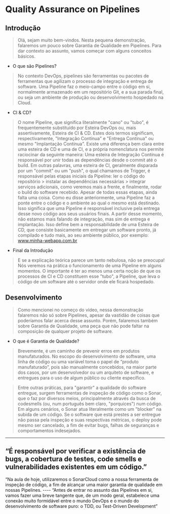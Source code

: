 # Quality Assurance on Pipelines

## Introdução

> Olá, sejam muito bem-vindos. Nesta pequena demonstração, falaremos um pouco sobre Garantia de Qualidade em Pipelines. Para dar contexto ao assunto, vamos começar com alguns conceitos básicos.

- O que são Pipelines?
> No contexto DevOps, pipelines são ferramentas ou pacotes de ferramentas que agilizam o processo de integração e entrega de software. Uma Pipeline faz o meio-campo entre o código em si, normalmente armazenado em um repositório Git, e a sua parada final, ou seja um ambiente de produção ou desenvolvimento hospedado na Cloud.
- CI & CD?
> O nome Pipeline, que significa literalmente "cano" ou "tubo", é frequentemente substituído por Esteira DevOps ou, mais assertivamente, Esteira de CI & CD.
> Estes dois termos significam, respectivamente, "Integração Contínua" e "Entrega Contínua" ou mesmo "Implantação Contínua". Existe uma diferença bem clara entre uma esteira de CD e uma de CI, e a própria nomenclatura nos permite raciocinar da seguinte maneira:
> Uma esteira de Integração Contínua é responsável por unir todas as dependências desde o commit até o build. Em outras palavras, uma esteira de CI, geralmente disparada por um "commit" ou um "push", o qual chamamos de Trigger, é responsável pelas etapas iniciais da Pipeline: ler o código do repositório > instalar as dependências necessárias > integrar serviços adicionais, como veremos mais a frente, e finalmente, rodar o build do software recebido.
> Apesar de todas essas etapas, ainda falta uma coisa. Como eu disse anteriormente, uma Pipeline faz a ponte entre o código e o ambiente ao qual o mesmo está destinado. Isso significa que uma Pipeline é responsável inclusive pela entrega desse novo código aos seus usuários finais. A partir desse momento, não estamos mais falando de integração, mas sim de entrega e implantação. Isso define bem a responsabilidade de uma Esteira de CD, que consiste basicamente em entregar um software pronto, já compilado e tudo mais, ao seu ambiente público, por exemplo: www.minha-webapp.com.br

- Final da Introdução
> E se a explicação teórica parece um tanto nebulosa, não se preocupa! Nós veremos na prática o funcionamento de uma Pipeline em alguns momentos. O importante é ter ao menos uma certa noção de que os processos de CI e CD constituem esse "tubo", a Pipeline, que leva o código de um software até o servidor onde ele ficará hospedado.

## Desenvolvimento
> Como mencionei no começo do vídeo, nessa demonstração falaremos não só sobre Pipelines, apesar da vastidão de coisas que poderíamos falar acerca desse assunto. Porém, falaremos também sobre Garantia de Qualidade, uma peça que não pode faltar na composição de qualquer projeto de software.
 
- O que é Garantia de Qualidade?
> Brevemente, é um caminho de prevenir erros em produtos manufaturados. No escopo do desenvolvimento de software, uma linha de código ou uma variável toma o papel de “produto manufaturado”, pois são manualmente concebidos, na maior parte dos casos, por um desenvolvedor ou um arquiteto de software, e entregues para o uso de algum público ou cliente específico.	

> Entre outras práticas, para "garantir" a qualidade do software entregue, surgem ferramentas de inspeção de código como o Sonar, que o faz por diversos meios, principalmente através da busca de codesmells (ou, num português bem claro, "porquices") num código. Em alguns cenários, o Sonar atua literalmente como um "blocker" na subida de um código. Se o software que está prestes a ser entregue não passa pela inspeção e suas respectivas métricas, o deploy pode mesmo ser cancelado, a fim de evitar bugs, falhas de seguranças e comportamentos indesejados.
----
“É responsável por verificar a existência de bugs, a cobertura de testes, code smells e vulnerabilidades existentes em um código.”
----
“Na aula de hoje, utilizaremos o SonarCloud como a nossa ferramenta de inspeção de código, a fim de alcançar uma maior garantia de qualidade em nossas Pipelines.
	----
“Antes de entrar no assunto das Pipelines em si, vamos fazer uma breve tangente que, de um modo geral, estabelece uma conexão muito formidável entre o mundo DevOps e o mundo do desenvolvimento de software puro: o TDD, ou Test-Driven Development”




